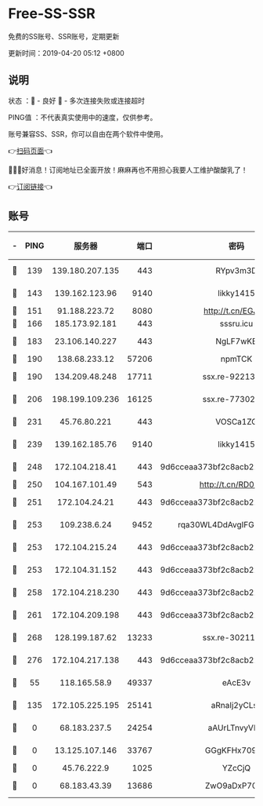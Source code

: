 # Free-SS-SSR

免费的SS账号、SSR账号，定期更新

更新时间：2019-04-20 05:12 +0800

## 说明

状态     ：🙂 - 良好 🙁 - 多次连接失败或连接超时

PING值   ：不代表真实使用中的速度，仅供参考。

账号兼容SS、SSR，你可以自由在两个软件中使用。

👉[扫码页面](https://liesauer.github.io/Free-SS-SSR/)👈

🎉🎉🎉好消息！订阅地址已全面开放！麻麻再也不用担心我要人工维护酸酸乳了！

👉[订阅链接](https://www.liesauer.net/yogurt/subscribe?ACCESS_TOKEN=DAYxR3mMaZAsaqUb)👈

## 账号

|-|PING|服务器|端口|密码|加密方式|区域|
|:----:|:----:|:-----:|-----:|:----:|:----:|:----:|
|🙂|139|139.180.207.135|443|RYpv3m3D|aes-256-cfb|JP|
|🙂|143|139.162.123.96|9140|likky1415|aes-256-cfb|JP|
|🙂|151|91.188.223.72|8080|http://t.cn/EGJIyrl|rc4-md5|RU|
|🙂|166|185.173.92.181|443|sssru.icu|rc4-md5|RU|
|🙂|183|23.106.140.227|443|NgLF7wKB|aes-256-cfb|US|
|🙂|190|138.68.233.12|57206|npmTCK|rc4-md5|US|
|🙂|190|134.209.48.248|17711|ssx.re-92213329|aes-256-cfb|US|
|🙂|206|198.199.109.236|16125|ssx.re-77302888|aes-256-cfb|US|
|🙂|231|45.76.80.221|443|VOSCa1ZG|aes-256-cfb|DE|
|🙂|239|139.162.185.76|9140|likky1415|aes-256-cfb|DE|
|🙂|248|172.104.218.41|443|9d6cceaa373bf2c8acb22e60b6a58be6|aes-256-cfb|US|
|🙂|250|104.167.101.49|543|http://t.cn/RD0D7sx|rc4-md5|CA|
|🙂|251|172.104.24.21|443|9d6cceaa373bf2c8acb22e60b6a58be6|aes-256-cfb|US|
|🙂|253|109.238.6.24|9452|rqa30WL4DdAvgIFG6Fs3znzTa|aes-256-cfb|FR|
|🙂|253|172.104.215.24|443|9d6cceaa373bf2c8acb22e60b6a58be6|aes-256-cfb|US|
|🙂|253|172.104.31.152|443|9d6cceaa373bf2c8acb22e60b6a58be6|aes-256-cfb|US|
|🙂|258|172.104.218.230|443|9d6cceaa373bf2c8acb22e60b6a58be6|aes-256-cfb|US|
|🙂|261|172.104.209.198|443|9d6cceaa373bf2c8acb22e60b6a58be6|aes-256-cfb|US|
|🙂|268|128.199.187.62|13233|ssx.re-30211440|aes-256-cfb|SG|
|🙂|276|172.104.217.138|443|9d6cceaa373bf2c8acb22e60b6a58be6|aes-256-cfb|US|
|🙂|55|118.165.58.9|49337|eAcE3v|chacha20-ietf|TW|
|🙂|135|172.105.225.195|25141|aRnaIj2yCLsa|aes-256-cfb|JP|
|🙁|0|68.183.237.5|24254|aAUrLTnvyVLm|aes-256-cfb|SG|
|🙁|0|13.125.107.146|33767|GGgKFHx709OX|aes-256-cfb|KR|
|🙁|0|45.76.222.9|1025|YZcCjQ|rc4-md5|JP|
|🙁|0|68.183.43.39|13686|ZwO9aDxP70CZ|aes-256-cfb|GB|
